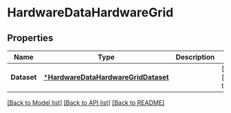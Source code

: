 # HardwareDataHardwareGrid

## Properties
Name | Type | Description | Notes
------------ | ------------- | ------------- | -------------
**Dataset** | [***HardwareDataHardwareGridDataset**](Hardware_Data_HardwareGrid_dataset.md) |  | [optional] [default to null]

[[Back to Model list]](../README.md#documentation-for-models) [[Back to API list]](../README.md#documentation-for-api-endpoints) [[Back to README]](../README.md)

